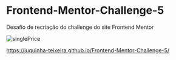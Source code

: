 # Frontend-Mentor-Challenge-5
Desafio de recriação do challenge do site Frontend Mentor

![singlePrice](https://user-images.githubusercontent.com/108760255/201785351-d00decc1-9041-4506-8e9c-37562a259aec.png)


https://juquinha-teixeira.github.io/Frontend-Mentor-Challenge-5/
